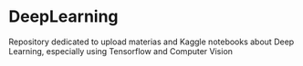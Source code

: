 # DeepLearning
Repository dedicated to upload materias and Kaggle notebooks about Deep Learning, especially using Tensorflow and Computer Vision
